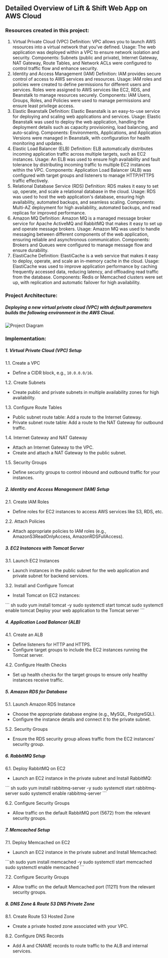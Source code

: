 ## Detailed Overview of Lift & Shift Web App on AWS Cloud

### Resources created in this project:
1. Virtual Private Cloud (VPC)
Definition: VPC allows you to launch AWS resources into a virtual network that you've defined.
Usage: The web application was deployed within a VPC to ensure network isolation and security.
Components: Subnets (public and private), Internet Gateway, NAT Gateway, Route Tables, and Network ACLs were configured to control traffic flow and enhance security.
2. Identity and Access Management (IAM)
Definition: IAM provides secure control of access to AWS services and resources.
Usage: IAM roles and policies were created to define permissions for different users and services. Roles were assigned to AWS services like EC2, RDS, and Beanstalk to manage resources securely.
Components: IAM Users, Groups, Roles, and Policies were used to manage permissions and ensure least privilege access.
3. Elastic Beanstalk
Definition: Elastic Beanstalk is an easy-to-use service for deploying and scaling web applications and services.
Usage: Elastic Beanstalk was used to deploy the web application, handling the deployment details such as capacity provisioning, load balancing, and auto-scaling.
Components: Environments, Applications, and Application Versions were managed in Beanstalk, with configuration for health monitoring and updates.
4. Elastic Load Balancer (ELB)
Definition: ELB automatically distributes incoming application traffic across multiple targets, such as EC2 instances.
Usage: An ELB was used to ensure high availability and fault tolerance by distributing incoming traffic to multiple EC2 instances within the VPC.
Components: Application Load Balancer (ALB) was configured with target groups and listeners to manage HTTP/HTTPS traffic effectively.
5. Relational Database Service (RDS)
Definition: RDS makes it easy to set up, operate, and scale a relational database in the cloud.
Usage: RDS was used to host the web application's database, ensuring high availability, automated backups, and seamless scaling.
Components: Multi-AZ deployment for high availability, automated backups, and read replicas for improved performance.
6. Amazon MQ
Definition: Amazon MQ is a managed message broker service for Apache ActiveMQ and RabbitMQ that makes it easy to set up and operate message brokers.
Usage: Amazon MQ was used to handle messaging between different components of the web application, ensuring reliable and asynchronous communication.
Components: Brokers and Queues were configured to manage message flow and ensure durability.
7. ElastiCache
Definition: ElastiCache is a web service that makes it easy to deploy, operate, and scale an in-memory cache in the cloud.
Usage: ElastiCache was used to improve application performance by caching frequently accessed data, reducing latency, and offloading read traffic from the database.
Components: Redis or Memcached clusters were set up, with replication and automatic failover for high availability.


### Project Architecture:
##### Deploying a new virtual private cloud (VPC) with default parameters builds the following environment in the AWS Cloud.

![Project Diagram](https://github.com/ahsan598/aws-lift-and-shift-webapp/blob/main/aws-lift-and-shift-webapp.png)


### Implementation:

##### 1. Virtual Private Cloud (VPC) Setup

1.1. Create a VPC
- Define a CIDR block, e.g., `10.0.0.0/16`.

1.2. Create Subnets
- Create public and private subnets in multiple availability zones for high availability.

1.3. Configure Route Tables
- Public subnet route table: Add a route to the Internet Gateway.
- Private subnet route table: Add a route to the NAT Gateway for outbound traffic.

1.4. Internet Gateway and NAT Gateway
- Attach an Internet Gateway to the VPC.
- Create and attach a NAT Gateway to the public subnet.

1.5. Security Groups
- Define security groups to control inbound and outbound traffic for your instances.


##### 2. Identity and Access Management (IAM) Setup

2.1. Create IAM Roles
- Define roles for EC2 instances to access AWS services like S3, RDS, etc.

2.2. Attach Policies
- Attach appropriate policies to IAM roles (e.g., AmazonS3ReadOnlyAccess, AmazonRDSFullAccess).


##### 3. EC2 Instances with Tomcat Server

3.1. Launch EC2 Instances
- Launch instances in the public subnet for the web application and private subnet for backend services.

3.2. Install and Configure Tomcat
- Install Tomcat on EC2 instances:

\``` sh
sudo yum install tomcat -y
sudo systemctl start tomcat
sudo systemctl enable tomcat
Deploy your web application to the Tomcat server
\```


##### 4. Application Load Balancer (ALB)

4.1. Create an ALB
- Define listeners for HTTP and HTTPS.
- Configure target groups to include the EC2 instances running the Tomcat server.

4.2. Configure Health Checks
- Set up health checks for the target groups to ensure only healthy instances receive traffic.


##### 5. Amazon RDS for Database

5.1. Launch Amazon RDS Instance
- Choose the appropriate database engine (e.g., MySQL, PostgreSQL).
- Configure the instance details and connect it to the private subnet.

5.2. Security Groups
- Ensure the RDS security group allows traffic from the EC2 instances’ security group.


##### 6. RabbitMQ Setup

6.1. Deploy RabbitMQ on EC2
- Launch an EC2 instance in the private subnet and Install RabbitMQ:

\``` sh
sudo yum install rabbitmq-server -y
sudo systemctl start rabbitmq-server
sudo systemctl enable rabbitmq-server
\```

6.2. Configure Security Groups
- Allow traffic on the default RabbitMQ port (5672) from the relevant security groups.


##### 7. Memcached Setup

7.1. Deploy Memcached on EC2
- Launch an EC2 instance in the private subnet and Install Memcached:

\```sh
sudo yum install memcached -y
sudo systemctl start memcached
sudo systemctl enable memcached
\```

7.2. Configure Security Groups
- Allow traffic on the default Memcached port (11211) from the relevant security groups.


##### 8. DNS Zone & Route 53 DNS Private Zone

8.1. Create Route 53 Hosted Zone
- Create a private hosted zone associated with your VPC.

8.2. Configure DNS Records
- Add A and CNAME records to route traffic to the ALB and internal services.